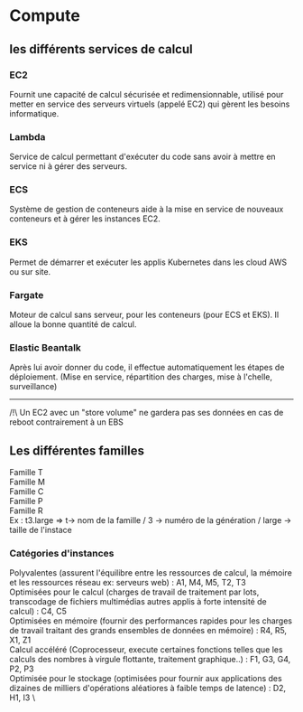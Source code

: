 # Compute
## les différents services de calcul
### EC2
Fournit une capacité de calcul sécurisée et redimensionnable, utilisé pour metter en service des serveurs virtuels (appelé EC2) qui gèrent les besoins informatique.
### Lambda
Service de calcul permettant d'exécuter du code sans avoir à mettre en service ni à gérer des serveurs. 
### ECS 
Système de gestion de conteneurs aide à la mise en service de nouveaux conteneurs et à gérer les instances EC2.
### EKS
Permet de démarrer et exécuter les applis Kubernetes dans les cloud AWS ou sur site.
### Fargate
Moteur de calcul sans serveur, pour les conteneurs (pour ECS et EKS). Il alloue la bonne quantité de calcul.
### Elastic Beantalk
Après lui avoir donner du code, il effectue automatiquement les étapes de déploiement. (Mise en service, répartition des charges, mise à l'chelle, surveillance)
______________________________________________________________________________________
/!\ Un EC2 avec un "store volume" ne gardera pas ses données en cas de reboot contrairement à un EBS
## Les différentes familles
Famille T \
Famille M \
Famille C \
Famille P \
Famille R \
Ex : t3.large => t-> nom de la famille / 3 -> numéro de la génération / large -> taille de l'instace
### Catégories d'instances
Polyvalentes (assurent l'équilibre entre les ressources de calcul, la mémoire et les ressources réseau ex: serveurs web) : A1, M4, M5, T2, T3 \
Optimisées pour le calcul (charges de travail de traitement par lots, transcodage de fichiers multimédias autres applis à forte intensité de calcul) : C4, C5 \
Optimisées en mémoire (fournir des performances rapides pour les charges de travail traitant des grands ensembles de données en mémoire) : R4, R5, X1, Z1 \
Calcul accéléré (Coprocesseur, execute certaines fonctions telles que les calculs des nombres à virgule flottante, traitement graphique..) : F1, G3, G4, P2, P3 \
Optimisée pour le stockage (optimisées pour fournir aux applications des dizaines de milliers d'opérations aléatiores à faible temps de latence) : D2, H1, I3 \



